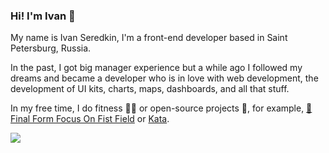 ### Hi! I'm Ivan 👋

My name is Ivan Seredkin, I'm a front-end developer based in Saint Petersburg, Russia.

In the past, I got big manager experience but a while ago I followed my dreams and became a developer who is in love with web development, the development of UI kits, charts, maps, dashboards, and all that stuff.

In my free time, I do fitness 🤸‍♂️ or open-source projects 👾, for example, [🏁 Final Form Focus On Fist Field](https://github.com/siropkin/final-form-focus-on-first-field) or [Kata](https://github.com/Atarity/Kata).

<img src="https://github-readme-stats.vercel.app/api?username=siropkin&show_icons=true&hide_border=true&hide_title=true&count_private=true"/>

<!--
**siropkin/siropkin** is a ✨ _special_ ✨ repository because its `README.md` (this file) appears on your GitHub profile.

Here are some ideas to get you started:

- 🔭 I’m currently working on ...
- 🌱 I’m currently learning ...
- 👯 I’m looking to collaborate on ...
- 🤔 I’m looking for help with ...
- 💬 Ask me about ...
- 📫 How to reach me: ...
- 😄 Pronouns: ...
- ⚡ Fun fact: ...
-->
